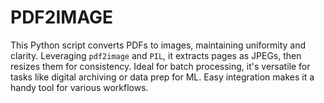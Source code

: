 # PDF2IMAGE
This Python script converts PDFs to images, maintaining uniformity and clarity. Leveraging `pdf2image` and `PIL`, it extracts pages as JPEGs, then resizes them for consistency. Ideal for batch processing, it's versatile for tasks like digital archiving or data prep for ML. Easy integration makes it a handy tool for various workflows.
